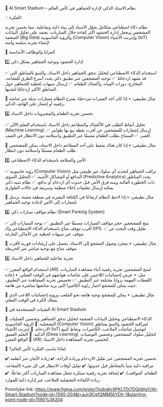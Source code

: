 🚀 AI Smart Stadium – نظام الاستاد الذكي لإدارة الجماهير في كأس العالم

💡 الفكرة:

نظام ذكاء اصطناعي متكامل يحوّل الاستاد إلى بيئة ذكية وتفاعلية، مما يحسن تجربة المشجعين ويجعل إدارة الحشود أكثر كفاءة خلال المباريات. يعتمد على تحليل البيانات الضخمة (Big Data) والرؤية الحاسوبية (Computer Vision) وإنترنت الأشياء (IoT) لإنشاء تجربة سلسة وآمنة.

🔹 المزايا والوظائف الأساسية

1️⃣ إدارة الحشود وتوجيه الجماهير بشكل ذكي

✅ استخدام الذكاء الاصطناعي لتحليل تدفق الجماهير داخل الاستاد، والتنبؤ بالمناطق التي قد تشهد ازدحامًا.
✅ توجيه المشجعين عبر تطبيق ذكي يحدد أسرع الطرق للمقاعد، المخارج، دورات المياه، وأكشاك الطعام.
✅ إرسال تنبيهات لحظية للجماهير حول المناطق الأكثر ازدحامًا لتجنبها.

📌 مثال تطبيقي:
	•	إذا كان أحد الممرات مزدحمًا، يقترح النظام مسارات بديلة عبر شاشة رقمية أو إشعار على الهاتف الذكي.

2️⃣ تحسين تجربة الطعام والمشروبات داخل الاستاد

✅ تحليل أنماط الطلب في الأكشاك والمطاعم داخل الاستاد باستخدام التعلم الآلي (Machine Learning).
✅ إرسال إشعارات للمشجعين عن أقرب نقطة بيع بها طوابير أقصر.
✅ السماح بطلب الطعام مسبقًا عبر التطبيق واستلامه دون الانتظار في الصف.

📌 مثال تطبيقي:
	•	إذا كان هناك ضغط على أحد المطاعم داخل الاستاد، يمكن للمشجعين طلب الطعام مسبقًا واستلامه دون انتظار.

3️⃣ الأمن والسلامة باستخدام الذكاء الاصطناعي

✅ رؤية حاسوبية (Computer Vision) تراقب الجماهير لتحديد أي سلوك غير طبيعي مثل التدافع أو المشاكل الأمنية.
✅ التحليل التنبؤي (Predictive Analytics) يحدد المناطق ذات الخطورة العالية وينبه فرق الأمن قبل حدوث أي ازدحام أو تدافع.
✅ نظام تنبيه ذكي يمكنه إرسال تعليمات إخلاء منظمة وسريعة في حالات الطوارئ.

📌 مثال تطبيقي:
	•	إذا لاحظ النظام ارتفاعًا في الكثافة البشرية في منطقة معينة، يرسل إشعارات إلى الأمن لإعادة توجيه الجماهير.

4️⃣ نظام مواقف سيارات ذكي (Smart Parking System)

✅ يتيح للمشجعين حجز مواقف السيارات مسبقًا عبر التطبيق.
✅ يوجه السيارات إلى أقرب موقف متاح باستخدام الذكاء الاصطناعي والـ GPS.
✅ تقليل وقت البحث عن موقف عبر تنبيهات لحظية عن الأماكن الفارغة.

📌 مثال تطبيقي:
	•	بمجرد وصول المشجع إلى الاستاد، يحصل على إرشادات فورية لأقرب موقف متاح مع توجيه مباشر عبر الخريطة.

5️⃣ تجربة تفاعلية للجماهير داخل الاستاد

✅ استخدام الواقع المعزز (AR) لمنح المشجعين تجربة رقمية أثناء مشاهدة المباريات، مثل:
	•	عرض إحصائيات اللاعبين على شاشات هواتفهم في الوقت الفعلي.
	•	إعادة اللقطات المهمة بزوايا مختلفة عبر التطبيق.
✅ تخصيص تجربة المشاهدة عبر التطبيق، حيث يمكن للمشجع اختيار زاوية الكاميرا التي يريد متابعتها مباشرة من هاتفه.

📌 مثال تطبيقي:
	•	يمكن للمشجع توجيه هاتفه نحو الملعب ورؤية إحصائيات اللاعب الذي يمتلك الكرة في الوقت الفعلي.

🔹 التقنيات المستخدمة في AI Smart Stadium

🔸 الذكاء الاصطناعي وتحليل البيانات الضخمة لتحليل تدفق الجماهير وتحسين العمليات التشغيلية.
🔸 الرؤية الحاسوبية (Computer Vision) لمراقبة الحشود والتنبؤ بمناطق الازدحام.
🔸 إنترنت الأشياء (IoT) لتوصيل شاشات الملاعب، الكاميرات، ونقاط البيع الذكية.
🔸 التعلم العميق (Deep Learning) لتحليل سلوك المشجعين وتحسين التوصيات.
🔸 الواقع المعزز (AR) لتحسين تجربة المشاهدة داخل الاستاد.

🎯 لماذا تناسب الفكرة كأس العالم؟

✔️ تحسين تجربة المشجعين عبر تقليل الازدحام وزيادة الراحة.
✔️ زيادة الأمان عبر أنظمة مراقبة ذكية تتنبأ بالمخاطر قبل حدوثها.
✔️ تقليل أوقات الانتظار في كل شيء (المقاعد، الطعام، المواقف).
✔️ إضافة تجربة رقمية مبتكرة تجعل مشاهدة المباريات أكثر تفاعلًا.
✔️ زيادة الكفاءة التشغيلية للملاعب عبر إدارة ذكية للموارد.

Prototype link: 
https://www.figma.com/proto/7nzbgkc9PKLTDi7DQb9IgY/AI-Smart-Stadium?node-id=1590-204&t=aJc9CefQMM5kYDtj-1&starting-point-node-id=1590%3A204
